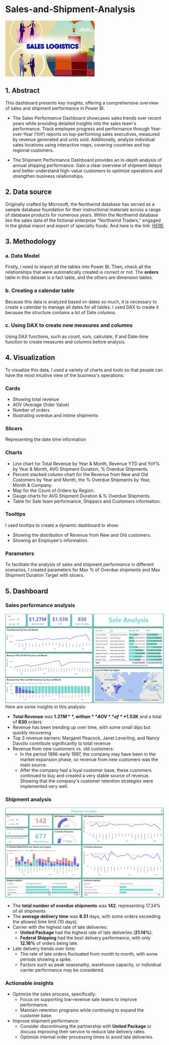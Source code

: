 # Sales-and-Shipment-Analysis
![](images/sale_logistics.jpg)
## 1. Abstract
This dashboard presents key insights, offering a comprehensive overview of sales and shipment performance in Power BI.
  - The Sales Performance Dashboard showcases sales trends over recent years while providing detailed insights into the sales team's performance. Track employee progress and performance through Year-over-Year (YoY) reports on top-performing sales executives, measured by revenue generated and units sold. Additionally, analyze individual sales locations using interactive maps, covering countries and top regional customers.

  - The Shipment Performance Dashboard provides an in-depth analysis of annual shipping performance. Gain a clear overview of shipment delays and better understand high-value customers to optimize operations and strengthen business relationships.

## 2. Data source
Originally crafted by Microsoft, the Northwind database has served as a sample database foundation for their instructional materials across a range of database products for numerous years. Within the Northwind database lies the sales data of the fictional enterprise "Northwind Traders," engaged in the global import and export of specialty foods.
And here is the link: [HERE](https://drive.google.com/drive/folders/1sNHbkw6k1TcuiePujyqh3pWCCi9CXa9c?usp=drive_link)

## 3. Methodology
### a. Data Model
Firstly, I need to import all the tables into Power BI. Then, check all the relationships that were automatically created is correct or not. The **orders** table in this dataset is a fact table, and the others are dimension tables.
### b. Creating a calendar table
Because this data is analyzed based on dates so much, it is necessary to create a calendar to manage all dates for all tables. I used DAX to create it because the structure contains a lot of Date columns.
### c. Using DAX to create new measures and columns
Using DAX functions, such as count, sum, calculate, if and Date-time function to create measures and columns before analysis.

## 4. Visualization
To visualize this data, I used a variety of charts and tools so that people can have the most intuitive view of the business's operations:
### Cards
  - Showing total revenue
  - AOV (Average Order Value)
  - Number of orders
  - Illustrating overdue and intime shipments
### Slicers
Representing the date time information
### Charts
  - Line chart for Total Revenue by Year & Month, Revenue YTD and YoY% by Year & Month, AVG Shipment Duration, % Overdue Shipments.
  - Percent stacked column chart for the Revenue from New and Old Customers by Year and Month, the % Overdue Shipments by Year, Month & Company.
  - Map for the Count of Orders by Region.
  - Gauge charts for AVG Shipment Duration & % Overdue Shipments.
  - Table for Sale team performance, Shippers and Customers information.
### Tooltips
I used tooltips to create a dynamic dashboard to show:
  - Showing the distribution of Revenue from New and Old customers.
  - Showing an Employee's information.
### Parameters
To facilitate the analysis of sales and shipment performance in different scenarios, I created parameters for Max % of Overdue shipments and Max Shipment Duration Target with slicers.

## 5. Dashboard
### Sales performance analysis
![](images/sale_analysis.png)
Here are some insights in this analysis:
  - **Total Revenue** was **$1.27M**, with an **AOV** of **$1.53K** and a total of **830** orders
  - Revenue has been trending up over time, with some small dips but quickly recovering
  - Top 3 revenue earners: Margaret Peacock, Janet Leverling, and Nancy Davolio contribute significantly to total revenue
  - Revenue from new customers vs. old customers:
      - In the period 1996-early 1997, the company may have been in the market expansion phase, so revenue from new customers was the main source.
      - After the company had a loyal customer base, these customers continued to buy and created a very stable source of revenue. Showing that the company's customer retention strategies were implemented very well.

### Shipment analysis
![](images/shipment_analysis.png)
 - The **total number of overdue shipments** was **142**, representing 17.34% of all shipments
 - The **average delivery time** was **8.51** days, with some orders exceeding the allowed time limit (10 days).
 - Carrier with the highest rate of late deliveries:
   - **United Package** had the highest rate of late deliveries (**21.14%**).
   - **Federal Shipping** had the best delivery performance, with only **12.16%** of orders being late.
 - Late delivery trends over time:
   - The rate of late orders fluctuated from month to month, with some periods showing a spike.
   - Factors such as peak seasonality, warehouse capacity, or individual carrier performance may be considered.
### Actionable insights
- Optimize the sales process, specifically:
  - Focus on supporting low-revenue sale teams to improve performance.
  - Maintain retention programs while continuing to expand the customer base.
- Improve shipment performance:
  - Consider discontinuing the partnership with **United Package** or discuss improving their service to reduce late delivery rates.
  - Optimize internal order processing times to avoid late deliveries.
